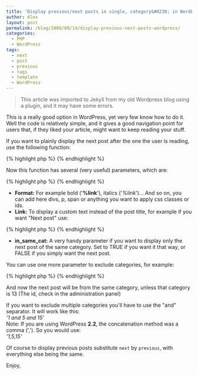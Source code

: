 ```yaml
---
title: 'Display previous/next posts in single, category&#8230; in WordPress'
author: Alex
layout: post
permalink: /blog/2008/09/14/display-previous-next-posts-wordpress/
categories:
  - PHP
  - WordPress
tags:
  - next
  - post
  - previous
  - tags
  - template
  - WordPress
---
```


> This article was imported to Jekyll from my old Wordpress blog using a plugin, and it may have some errors. 

This is a really good option in WordPress, yet very few know how to do it. Well the code is relatively simple, and it gives a good navigation point for users that, if they liked your article, might want to keep reading your stuff.

If you want to plainly display the next post after the one the user is reading, use the following function:

{% highlight php  %}
    <?php next_post_link(); ?>
{% endhighlight %}   

Now this function has several (very useful) parameters, which are:

{% highlight php  %}
    <?php next_post_link('format', 'link', in_same_cat, 'excluded_categories'); ?> 
{% endhighlight %}    

- **Format:** For example bold (\'**%link**\'), italics (\'*%link*\')... And so on, you can add here divs, p, span or anything you want to apply css classes or ids.
- **Link:** To display a custom text instead of the post title, for example if you want \"Next post\" use:

{% highlight php  %}
    <?php next_post_link('%link', 'Next post in category', TRUE); ?> 
{% endhighlight %}  

- **in\_same\_cat:** A very handy parameter if you want to display only the next post of the same category. Set to TRUE if you want it that way, or FALSE if you simply want the next post.

You can use one more parameter to exclude categories, for example:

{% highlight php  %}
    <?php next_post_link('%link', 'Next post in category', TRUE, '13'); ?>
{% endhighlight %}  

And now the next post will be from the same category, unless that category is 13 (The id, check in the administration panel)

If you want to exclude multiple categories you\'ll have to use the \"and\" separator. It will work like this:  
*\'1 and 5 and 15\'*  
Note: If you are using WordPress **2.2**, the concatenation method was a comma (\',\'). So you would use:  
*\'1,5,15\'*

Of course to display previous posts substitute `next` by `previous`, with everything else being the same.

Enjoy,